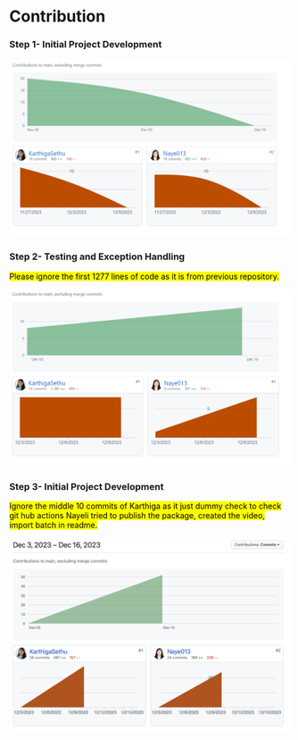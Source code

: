 # Contribution


### Step 1- Initial Project Development

![Step 1](Images_Sources/Git_status_1.png)



### Step 2- Testing and Exception Handling

<mark>Please ignore the first 1277 lines of code as it is from previous repository.<mark>

![Step 1](Images_Sources/Git_status_2.png)



### Step 3- Initial Project Development

<mark>Ignore the middle 10 commits of Karthiga as it just dummy check to check git hub actions
Nayeli tried to publish the package, created the video, import batch in readme.</mark>

![Step 1](Images_Sources/Git_status_3.png)

